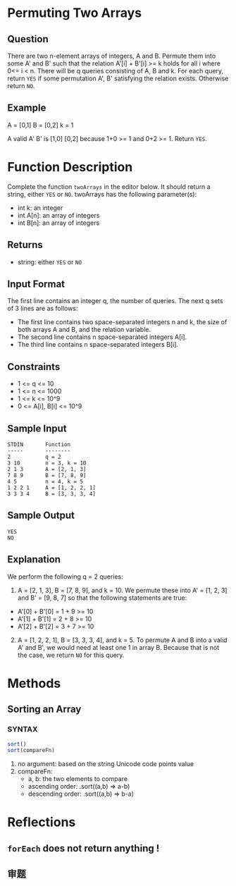 # Permuting Two Arrays 

## Question 
There are two n-element arrays of integers, A and B. Permute them into some A' and B' such that the relation A'[i] + B'[i] >= k holds for all i where 0<= i < n.
There will be q queries consisting of A, B and k. For each query, return `YES` if some permutation A', B' satisfying the relation exists. Otherwise return `NO`. 

## Example
A = [0,1]
B = [0,2]
k = 1

A valid A' B' is [1,0] [0,2] because 1+0 >= 1 and 0+2 >= 1. Return `YES`.

# Function Description
Complete the function `twoArrays` in the editor below. It should return a string, either `YES` or `NO`.
twoArrays has the following parameter(s):
- int k: an integer
- int A[n]: an array of integers
- int B[n]: an array of integers

## Returns
- string: either `YES` or `NO`

## Input Format
The first line contains an integer q, the number of queries.
The next q sets of 3 lines are as follows:
- The first line contains two space-separated integers n and k, the size of both arrays A and B, and the relation variable.
- The second line contains n space-separated integers A[i].
- The third line contains n space-separated integers B[i].

## Constraints
- 1 <= q <= 10
- 1 <= n <= 1000
- 1 <= k <= 10^9
- 0 <= A[i], B[i] <= 10^9

## Sample Input
```
STDIN       Function
-----       --------
2           q = 2
3 10        n = 3, k = 10
2 1 3       A = [2, 1, 3]
7 8 9       B = [7, 8, 9]
4 5         n = 4, k = 5
1 2 2 1     A = [1, 2, 2, 1]
3 3 3 4     B = [3, 3, 3, 4]
```
## Sample Output
```
YES
NO
```
## Explanation
We perform the following q = 2 queries:
1. A = [2, 1, 3], B = [7, 8, 9], and k = 10. We permute these into A' = [1, 2, 3] and B' = [9, 8, 7] so that the following statements are true:
- A'[0] + B'[0] = 1 + 9 >= 10
- A'[1] + B'[1] = 2 + 8 >= 10
- A'[2] + B'[2] = 3 + 7 >= 10
2. A = [1, 2, 2, 1], B = [3, 3, 3, 4], and k = 5. To permute A and B into a valid A' and B', we would need at least one 1 in array B. Because that is not the case, we return `NO` for this query.


# Methods 
## Sorting an Array 
### SYNTAX 
```js
sort()
sort(compareFn)
```
1. no argument: based on the string Unicode code points value 
2. compareFn:
    - a, b: the two elements to compare
    - ascending order: .sort((a,b) => a-b)
    - descending order: .sort((a,b) => b-a)

# Reflections
## `forEach` does not return anything !
## 审题
